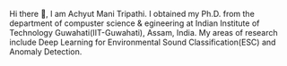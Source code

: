 Hi there 👋, I am Achyut Mani Tripathi. I obtained my Ph.D. from the department of compuster science & egineering at Indian Institute of Technology Guwahati(IIT-Guwahati), Assam, India. My areas of research include Deep Learning for Environmental Sound Classification(ESC) and Anomaly Detection.  

<!--
**achyutmani/achyutmani** is a ✨ _special_ ✨ repository because its `README.md` (this file) appears on your GitHub profile.

Here are some ideas to get you started:

- 🔭 I’m currently working on ...
- 🌱 I’m currently learning ...
- 👯 I’m looking to collaborate on ...
- 🤔 I’m looking for help with ...
- 💬 Ask me about ...
- 📫 How to reach me: ...
- 😄 Pronouns: ...
- ⚡ Fun fact: ...
-->
